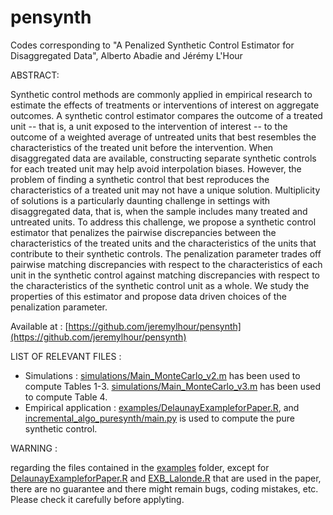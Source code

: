 # pensynth

Codes corresponding to "A Penalized Synthetic Control Estimator for Disaggregated Data", Alberto Abadie and Jérémy L'Hour

ABSTRACT:

Synthetic control methods are commonly applied in empirical research to estimate the effects of treatments or interventions of interest on aggregate outcomes. A synthetic control estimator compares the outcome of a treated unit -- that is, a unit exposed to the intervention of interest -- to the outcome of a weighted average of untreated units that best resembles the characteristics of the treated unit before the intervention. When disaggregated data are available, constructing separate synthetic controls for each treated unit may help avoid interpolation biases. However, the problem of finding a synthetic control that best reproduces the characteristics of a treated unit may not have a unique solution. Multiplicity of solutions is a particularly daunting challenge in settings with disaggregated data, that is, when the sample includes many treated and untreated units. To address this challenge, we propose a synthetic control estimator that penalizes the pairwise discrepancies between the characteristics of the treated units and the characteristics of the units that contribute to their synthetic controls. The penalization parameter trades off pairwise matching discrepancies with respect to the characteristics of each unit in the synthetic control against matching discrepancies with respect to the characteristics of the synthetic control unit as a whole. We study the properties of this estimator and propose data driven choices of the penalization parameter. 

Available at : [https://github.com/jeremylhour/pensynth](https://github.com/jeremylhour/pensynth)

LIST OF RELEVANT FILES :

- Simulations : [simulations/Main_MonteCarlo_v2.m](simulations/Main_MonteCarlo_v2.m) has been used to compute Tables 1-3. [simulations/Main_MonteCarlo_v3.m](simulations/Main_MonteCarlo_v3.m) has been used to compute Table 4.
- Empirical application : [examples/DelaunayExampleforPaper.R](examples/DelaunayExampleforPaper.R), and [incremental_algo_puresynth/main.py](incremental_algo_puresynth/main.py) is used to compute the pure synthetic control.

WARNING :

regarding the files contained in the [examples](examples/) folder, except for [DelaunayExampleforPaper.R](DelaunayExampleforPaper.R) and [EXB_Lalonde.R](EXB_Lalonde.R) that are used in the paper, there are no guarantee and there might remain bugs, coding mistakes, etc. Please check it carefully before applyting.